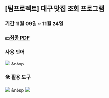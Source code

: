 ## [팀프로젝트] 대구 맛집 조회 프로그램

### 기간 11월 09일 ~ 11월 24일 

### 💷[최종 PDF](https://github.com/Hyno2/CSharpProject/blob/main/%EB%AC%B8%EC%84%9C/%EC%95%89%EC%95%84%EC%8D%A8%20%ED%8C%80(%EB%8C%80%EA%B5%AC%EA%B4%91%EC%97%AD%EC%8B%9C%20%EB%A7%9B%EC%A7%91%EB%8D%B0%EC%9D%B4%ED%84%B0%20%EC%A1%B0%ED%9A%8C%EC%8B%9C%EC%8A%A4%ED%85%9C)%20.pdf)

### 사용 언어
<img src="https://img.shields.io/badge/C%20Sharp-239120?style=flat-square&logo=C%20Sharp&logoColor=white"/></a> &nbsp

### 🛠 활용 도구
<img src="https://img.shields.io/badge/visualstudio-5C2D91?style=flat-square&logo=visualstudio&logoColor=white"/></a> &nbsp
<img src="https://img.shields.io/badge/microsoftsqlserver-CC2927?style=for-the-badge&#x26;logo=microsoftsqlserver&#x26;logoColor=white"/>


